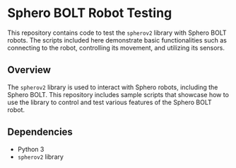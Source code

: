 # Sphero BOLT Robot Testing

This repository contains code to test the `spherov2` library with Sphero BOLT robots. 
The scripts included here demonstrate basic functionalities such as connecting to the robot, controlling its movement, and utilizing its sensors.

## Overview

The `spherov2` library is used to interact with Sphero robots, including the Sphero BOLT.
This repository includes sample scripts that showcase how to use the library to control and test various features of the Sphero BOLT robot.


## Dependencies

- Python 3
- `spherov2` library
